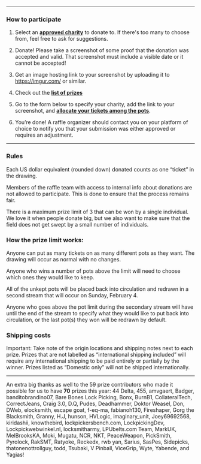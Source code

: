 ----

### How to participate

1. Select an [**approved charity**](/#/rafl/charities) to donate to. If there's too many to choose from, feel free to ask for suggestions.

2. Donate! Please take a screenshot of some proof that the donation was accepted and valid. That screenshot must include a visible date or it cannot be accepted!

3. Get an image hosting link to your screenshot by uploading it to https://imgur.com/ or similar.

4. Check out the [**list of prizes**](/#/rafl)

5. Go to the form below to specify your charity, add the link to your screenshot, and [**allocate your tickets among the pots**](/#/rafl/entryform).

6. You’re done! A raffle organizer should contact you on your platform of choice to notify you that your submission was either approved or requires an adjustment.

----

### Rules

Each US dollar equivalent (rounded down) donated counts as one “ticket” in the drawing.

Members of the raffle team with access to internal info about donations are not allowed to participate. This is done to ensure that the process remains fair.

There is a maximum prize limit of 3 that can be won by a single individual. We love it when people donate big, but we also want to make sure that the field does not get swept by a small number of individuals.

### How the prize limit works:

Anyone can put as many tickets on as many different pots as they want.
The drawing will occur as normal with no changes.

Anyone who wins a number of pots above the limit will need to choose which ones they would like to keep.

All of the unkept pots will be placed back into circulation and redrawn in a second stream that will occur on Sunday, February 4.

Anyone who goes above the pot limit during the secondary stream will have until the end of the stream to specify what they would like to put back into circulation, or the last pot(s) they won will be redrawn by default.

### Shipping costs

Important: Take note of the origin locations and shipping notes next to each prize. Prizes that are not labelled as “international shipping included” will require any international shipping to be paid entirely or partially by the winner. Prizes listed as “Domestic only” will not be shipped internationally.

-----

An extra big thanks as well to the 59 prize contributors who made it possible for us to have **70** prizes this year: 44 Delta, 455, amvgaert, Badger, banditobrandino07, Bare Bones Lock Picking, Bonx, BurnB1, CollateralTech, CorrectJeans, Craig 3.0, D.Q, Pudes, Deadhammer, Doktor Weasel, Don, DWeb, elocksmith, escape goat, f-eq-ma, fabianoh130, Fireshaper, Gorg the Blacksmith, Granny, H.J, hunson, HVLogic, imaginary_unit, Joey69692568, kiridashii, knowthebird, lockpickersbench.com, LockpickingDev, Lockpickwebwinkel.nl, locksmitharmy, LPUbelts.com Team, MarkUK, MelBrooksKA, Moki, Mugatu, NCR, NKT, PeaceWeapon, PickSmith, Pyrolock, RakSMT, Ratyoke, Reckedx, rwb yan, Sarius, SasPes, Sidepicks, thatonenottrollguy, todd, Tsubaki, V Pinball, ViceGrip, Wyte, Yabende, and Yagias!
